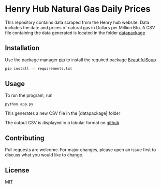 # Henry Hub Natural Gas Daily Prices

This repository contains data scraped from the Henry hub website. Data includes the date and prices of natural gas in Dollars per Million Btu. A CSV file containing the data generated is located in the folder [datapackage](https://github.com/DevTotti/Henry-Hub-Daily-Prices/tree/master/data%20package)

## Installation

Use the package manager [pip](https://pip.pypa.io/en/stable/) to install the required package [BeautifulSoup](https://pypi.org/project/bs4/)

```bash
pip install -r requirements.txt
```

## Usage
To run the program, run
```
python app.py
```
This generates a new CSV file in the [datapackage] folder

The output CSV is displayed in a tabular format on [github](https://github.com/DevTotti/Henry-Hub-Daily-Prices/blob/master/data%20package/Henry%20Hub%20Daily-gas-prices.csv)


## Contributing
Pull requests are welcome. For major changes, please open an issue first to discuss what you would like to change.



## License
[MIT](https://choosealicense.com/licenses/mit/)